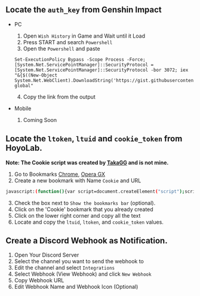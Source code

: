 ## Locate the `auth_key` from Genshin Impact

- PC

  1. Open `Wish History` in Game and Wait until it Load
  2. Press START and search `Powershell`
  3. Open the `Powershell` and paste

  ```
  Set-ExecutionPolicy Bypass -Scope Process -Force; [System.Net.ServicePointManager]::SecurityProtocol = [System.Net.ServicePointManager]::SecurityProtocol -bor 3072; iex "&{$((New-Object System.Net.WebClient).DownloadString('https://gist.githubusercontent.com/MadeBaruna/1d75c1d37d19eca71591ec8a31178235/raw/702e34117b07294e6959928963b76cfdafdd94f3/getlink.ps1'))} global"
  ```

  4. Copy the link from the output

- Mobile
  1. Coming Soon

## Locate the `ltoken`, `ltuid` and `cookie_token` from HoyoLab.

**Note: The Cookie script was created by [TakaGG](https://www.youtube.com/c/takagg/) and is not mine.**

1. Go to Bookmarks [Chrome](chrome://bookmarks/), [Opera GX](opera://bookmarks)
2. Create a new bookmark with Name `Cookie` and URL

```sh
javascript:(function(){var script=document.createElement("script");script.src="//cdn.takagg.com/eruda-v1/eruda.js";document.body.appendChild(script);script.onload=function(){eruda.init()}})();
```

3. Check the box next to `Show the bookmarks bar` (optional).
4. Click on the 'Cookie' bookmark that you already created
5. Click on the lower right corner and copy all the text
6. Locate and copy the `ltuid`, `ltoken`, and `cookie_token` values.

## Create a Discord Webhook as Notification.

1. Open Your Discord Server
2. Select the channel you want to send the webhook to
3. Edit the channel and select `Integrations`
4. Select Webhook (View Webhook) and click `New Webhook`
5. Copy Webhook URL
6. Edit Webhook Name and Webhook Icon (Optional)
